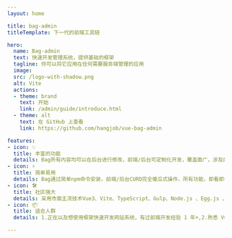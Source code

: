 ```yaml
---
layout: home

title: bag-admin
titleTemplate: 下一代的前端工具链

hero:
  name: Bag-admin
  text: 快速开发管理系统，提供基础的框架
  tagline: 你可以将它应用在任何需要服务端管理的应用
  image:
  src: /logo-with-shadow.png
  alt: Vite
  actions:
  - theme: brand
    text: 开始
    link: /admin/guide/introduce.html
  - theme: alt
    text: 在 GitHub 上查看
    link: https://github.com/hangjob/vue-bag-admin

features:
- icon: 💡
  title: 丰富的功能
  details: Bag所有内容均可以在后台进行修改，前端/后台可定制化开发，覆盖面广，涉及后端、移动端、桌面端等开发，快速迭代，降低试错成本，让大家把更多时间专注在业务开发上
- icon: ⚡️
  title: 简单易用
  details: Bag通过简单npm命令安装，前端/后台CURD完全傻瓜式操作，所有功能，即看即会，无需任何功底，无需掌握任何技术，谁都可以是个人站长.
- icon: 🛠️
  title: 社区强大
  details: 采用市面主流技术Vue3、Vite、TypeScript、Gulp、Node.js 、Egg.js 、MySQL以及周边的优秀的插件搭建，不用担心自己业务所受框架有限的瓶颈。
- icon: 📦
  title: 适合人群
  details: 1.正在以及想使用框架快速开发网站系统，有过前端开发经验 1 年+,2.熟悉 Vue.js 技术栈，使用它开发过几个实际项目，3.热爱技术，爱学习，想进阶和提升的同学

---
```

